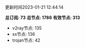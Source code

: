 更新时间2023-01-21 12:44:14

**总订阅: 73**
**总节点: 1786**
**有效节点: 313**
- v2ray节点: 135
- ss节点: 136
- trojan节点: 42
